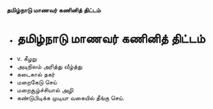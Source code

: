 **தமிழ்நாடு மாணவர் கணினித் திட்டம்**
- # தமிழ்நாடு மாணவர் கணினித் திட்டம்
- v. கீழறு
- அடிநிலம் அரித்து வீழ்த்து
- கடைகால் தகர்
- மறைகேடு செய்
- மறைசூழ்ச்சியால் அழி
- கண்டுபிடிக்க முடியா வகையில் தீங்கு செய்.

